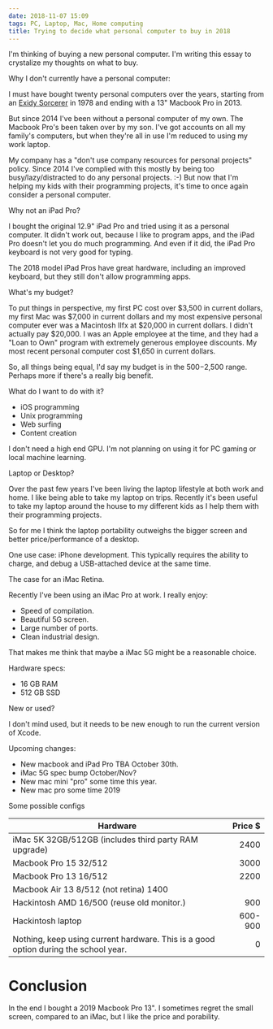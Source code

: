 ```yaml
---
date: 2018-11-07 15:09
tags: PC, Laptop, Mac, Home computing
title: Trying to decide what personal computer to buy in 2018
---
```


I'm thinking of buying a new personal computer. I'm writing this essay to
crystalize my thoughts on what to buy.

Why I don't currently have a personal computer:

I must have bought twenty personal computers over the years, starting from an
[Exidy Sorcerer](https://en.wikipedia.org/wiki/Exidy_Sorcerer) in 1978 and
ending with a 13" Macbook Pro in 2013.

But since 2014 I've been without a personal computer of my own. The Macbook
Pro's been taken over by my son. I've got accounts on all my family's
computers, but when they're all in use I'm reduced to using my work laptop.

My company has a "don't use company resources for personal projects" policy.
Since 2014 I've complied with this mostly by being too busy/lazy/distracted to
do any personal projects. :-) But now that I'm helping my kids with their
programming projects, it's time to once again consider a personal computer.

Why not an iPad Pro?

I bought the original 12.9" iPad Pro and tried using it as a personal
computer. It didn't work out, because I like to program apps, and the iPad Pro
doesn't let you do much programming. And even if it did, the iPad Pro keyboard
is not very good for typing.

The 2018 model iPad Pros have great hardware, including an improved keyboard,
but they still don't allow programming apps.

What's my budget?

To put things in perspective, my first PC cost over $3,500 in current dollars,
my first Mac was $7,000 in current dollars and my most expensive personal
computer ever was a Macintosh IIfx at $20,000 in current dollars. I didn't
actually pay $20,000. I was an Apple employee at the time, and they had a
"Loan to Own" program with extremely generous employee discounts. My most
recent personal computer cost $1,650 in current dollars.

So, all things being equal, I'd say my budget is in the $500-$2,500 range.
Perhaps more if there's a really big benefit.

What do I want to do with it?

* iOS programming
* Unix programming
* Web surfing
* Content creation

I don't need a high end GPU. I'm not planning on using it for PC gaming or
local machine learning.

Laptop or Desktop?

Over the past few years I've been living the laptop lifestyle at both work and
home. I like being able to take my laptop on trips. Recently it's been useful
to take my laptop around the house to my different kids as I help them with
their programming projects.

So for me I think the laptop portability outweighs the bigger screen and
better price/performance of a desktop.

One use case: iPhone development. This typically requires the ability to
charge, and debug a USB-attached device at the same time.

The case for an iMac Retina.

Recently I've been using an iMac Pro at work. I really enjoy:

* Speed of compilation.
* Beautiful 5G screen.
* Large number of ports.
* Clean industrial design.

That makes me think that maybe a iMac 5G might be a reasonable choice.

Hardware specs:

+ 16 GB RAM
+ 512 GB SSD

New or used?

I don't mind used, but it needs to be new enough to run the current version of
Xcode.

Upcoming changes:

+ New macbook and iPad Pro TBA October 30th.
+ iMac 5G spec bump October/Nov?
+ New mac mini "pro" some time this year.
+ New mac pro some time 2019

Some possible configs

|Hardware | Price $ |
| --- | ---: |
|iMac 5K 32GB/512GB (includes third party RAM upgrade) | 2400 |
|Macbook Pro 15 32/512 | 3000 |
|Macbook Pro 13 16/512 | 2200 |
|Macbook Air 13 8/512 (not retina) 1400 |
|Hackintosh AMD 16/500 (reuse old monitor.)| 900 |
|Hackintosh laptop | 600-900 |
|Nothing, keep using current hardware. This is a good option during the school year.| 0|

# Conclusion

In the end I bought a 2019 Macbook Pro 13". I sometimes regret the small screen, compared to an iMac, but I like the
price and porability.
